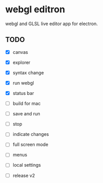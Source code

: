 # webgl editron

webgl and GLSL live editor app for electron.

## TODO

* [x] canvas
* [x] explorer
* [x] syntax change
* [x] run webgl
* [x] status bar
* [ ] build for mac
* [ ] save and run
* [ ] stop
* [ ] indicate changes
* [ ] full screen mode
* [ ] menus
* [ ] local settings
* [ ] release v2


